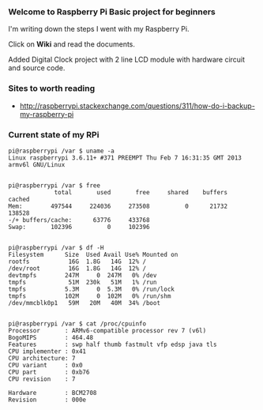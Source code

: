 ### Welcome to Raspberry Pi Basic project for beginners ###

I'm writing down the steps I went with my Raspberry Pi.

Click on **Wiki** and read the documents.

Added Digital Clock project with 2 line LCD module with hardware circuit and source code.


### Sites to worth reading ###
  * http://raspberrypi.stackexchange.com/questions/311/how-do-i-backup-my-raspberry-pi


### Current state of my RPi ###
```
pi@raspberrypi /var $ uname -a
Linux raspberrypi 3.6.11+ #371 PREEMPT Thu Feb 7 16:31:35 GMT 2013 armv6l GNU/Linux


pi@raspberrypi /var $ free
             total       used       free     shared    buffers     cached
Mem:        497544     224036     273508          0      21732     138528
-/+ buffers/cache:      63776     433768
Swap:       102396          0     102396


pi@raspberrypi /var $ df -H
Filesystem      Size  Used Avail Use% Mounted on
rootfs           16G  1.8G   14G  12% /
/dev/root        16G  1.8G   14G  12% /
devtmpfs        247M     0  247M   0% /dev
tmpfs            51M  230k   51M   1% /run
tmpfs           5.3M     0  5.3M   0% /run/lock
tmpfs           102M     0  102M   0% /run/shm
/dev/mmcblk0p1   59M   20M   40M  34% /boot


pi@raspberrypi /var $ cat /proc/cpuinfo
Processor       : ARMv6-compatible processor rev 7 (v6l)
BogoMIPS        : 464.48
Features        : swp half thumb fastmult vfp edsp java tls
CPU implementer : 0x41
CPU architecture: 7
CPU variant     : 0x0
CPU part        : 0xb76
CPU revision    : 7

Hardware        : BCM2708
Revision        : 000e

```